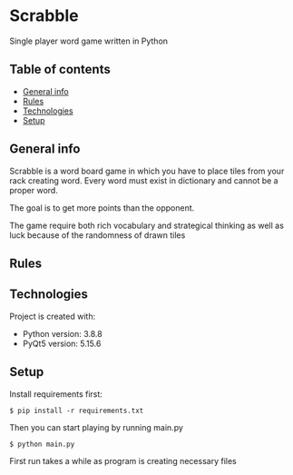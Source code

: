 # Scrabble
Single player word game written in Python
## Table of contents
* [General info](#general-info)
* [Rules](#rules)
* [Technologies](#technologies)
* [Setup](#setup)
## General info
Scrabble is a word board game in which you have to place tiles from your rack creating word.
Every word must exist in dictionary and cannot be a proper word.

The goal is to get more points than the opponent.

The game require both rich vocabulary and strategical thinking
as well as luck because of the randomness of drawn tiles
## Rules
## Technologies
Project is created with:
* Python version: 3.8.8
* PyQt5 version: 5.15.6
	
## Setup
Install requirements first:
```
$ pip install -r requirements.txt
```
Then you can start playing by running main.py
```
$ python main.py
```
First run takes a while as program is creating necessary files